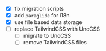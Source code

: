 - [x] fix migration scripts
- [x] add `paraglide` for i18n
- [x] use file based data storage
- [ ] replace TailwindCSS with UnoCSS
    - [ ] migrate to UnoCSS
    - [ ] remove TailwindCSS files
